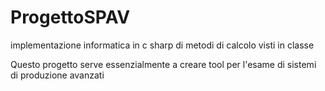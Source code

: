 # ProgettoSPAV
implementazione informatica in c sharp di metodi di calcolo visti in classe


Questo progetto serve essenzialmente a creare tool per l'esame di sistemi di produzione avanzati

